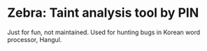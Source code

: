 Zebra: Taint analysis tool by PIN 
================================
Just for fun, not maintained. Used for hunting bugs in Korean word processor, Hangul.
